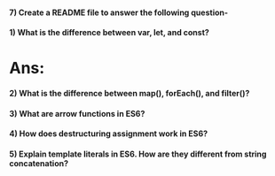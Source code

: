 #### 7) Create a README file to answer the following question-


#### 1) What is the difference between var, let, and const?
# Ans: 

#### 2) What is the difference between map(), forEach(), and filter()? 

#### 3) What are arrow functions in ES6?

#### 4) How does destructuring assignment work in ES6?

#### 5) Explain template literals in ES6. How are they different from string concatenation?

